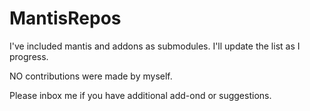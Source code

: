 # MantisRepos

I've included mantis and addons as submodules.
I'll update the list as I progress.

NO contributions were made by myself. 

Please inbox me if you have additional add-ond or suggestions.
